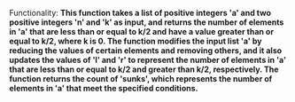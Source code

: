 Functionality: **This function takes a list of positive integers 'a' and two positive integers 'n' and 'k' as input, and returns the number of elements in 'a' that are less than or equal to k/2 and have a value greater than or equal to k/2, where k is 0. The function modifies the input list 'a' by reducing the values of certain elements and removing others, and it also updates the values of 'l' and 'r' to represent the number of elements in 'a' that are less than or equal to k/2 and greater than k/2, respectively. The function returns the count of 'sunks', which represents the number of elements in 'a' that meet the specified conditions.**